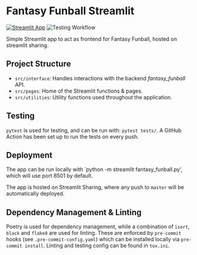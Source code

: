 # Fantasy Funball Streamlit
[![Streamlit App](https://static.streamlit.io/badges/streamlit_badge_black_white.svg)](https://share.streamlit.io/p-ml/fantasy_funball_streamlit/fantasy_funball.py)
![Testing Workflow](https://github.com/p-ml/fantasy_funball_streamlit/actions/workflows/testing_workflow.yml/badge.svg)

Simple Streamlit app to act as frontend for Fantasy Funball, hosted on streamlit sharing.

## Project Structure
- `src/interface`: Handles interactions with the backend _fantasy_funball_ API. 
- `src/pages`: Home of the Streamlit functions & pages.
- `src/utilities`: Utility functions used throughout the application.


## Testing
`pytest` is used for testing, and can be run with: `pytest tests/`. A GitHub Action
has been set up to run the tests on every push.


## Deployment
The app can be run locally with `python -m streamlit fantasy_funball.py', which will use
port 8501 by default.

The app is hosted on Streamlit Sharing, where any push to `master` will be automatically deployed.


## Dependency Management & Linting
Poetry is used for dependency management, while a combination of `isort`, `black` and `flake8` are used for 
linting. These are enforced by `pre-commit` hooks (see `.pre-commit-config.yaml`) which 
can be installed locally via `pre-commit install`. Linting and testing config can be found in `tox.ini`.